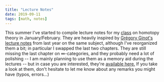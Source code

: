```yaml
---
title: "Lecture Notes"
date: 2019-09-11
tags: [math, notes]
---
```


This summer I've started to compile lecture notes for my [class](/class/19-20-homotopie) on homotopy theory in January/February.
They are heavily inspired by [Grégory Ginot's lecture notes](https://www.math.univ-paris13.fr/%7Eginot/Homotopie/Ginot-homotopie2019.pdf) from last year on the same subject, although I've reorganized them a bit; in particular I swapped the last two chapters.
They are still missing the last chapter on $\infty$-categories, and they probably need a lot of polishing -- I am mainly planning to use them as a memory aid during the lectures -- but in case you are interested, they're [available here.](../class/20-21-homotopie/homotopie.pdf)
If you take a look at them, don't hesitate to let me know about any remarks you might have (typos, errors...)
